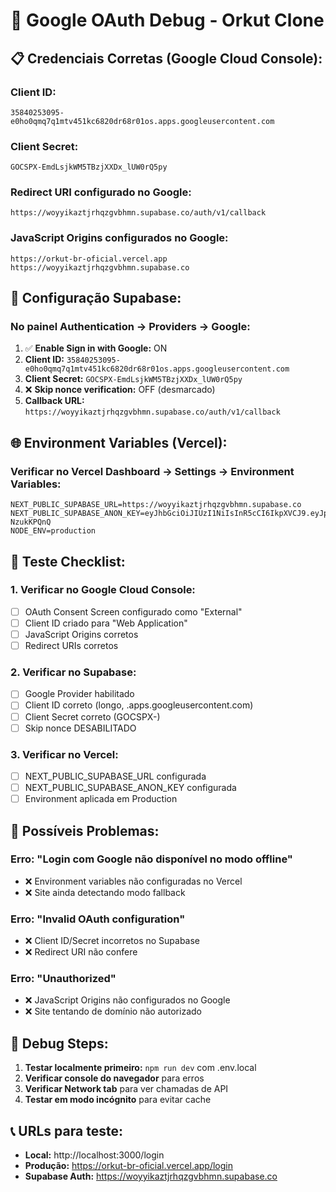 # 🐛 Google OAuth Debug - Orkut Clone

## 📋 Credenciais Corretas (Google Cloud Console):

### **Client ID:**
```
35840253095-e0ho0qmq7q1mtv451kc6820dr68r01os.apps.googleusercontent.com
```

### **Client Secret:**
```
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
```

### **Redirect URI configurado no Google:**
```
https://woyyikaztjrhqzgvbhmn.supabase.co/auth/v1/callback
```

### **JavaScript Origins configurados no Google:**
```
https://orkut-br-oficial.vercel.app
https://woyyikaztjrhqzgvbhmn.supabase.co
```

## 🔧 Configuração Supabase:

### **No painel Authentication → Providers → Google:**
1. ✅ **Enable Sign in with Google:** ON
2. **Client ID:** `35840253095-e0ho0qmq7q1mtv451kc6820dr68r01os.apps.googleusercontent.com`
3. **Client Secret:** `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`
4. ❌ **Skip nonce verification:** OFF (desmarcado)
5. **Callback URL:** `https://woyyikaztjrhqzgvbhmn.supabase.co/auth/v1/callback`

## 🌐 Environment Variables (Vercel):

### **Verificar no Vercel Dashboard → Settings → Environment Variables:**
```
NEXT_PUBLIC_SUPABASE_URL=https://woyyikaztjrhqzgvbhmn.supabase.co
NEXT_PUBLIC_SUPABASE_ANON_KEY=eyJhbGciOiJIUzI1NiIsInR5cCI6IkpXVCJ9.eyJpc3MiOiJzdXBhYmFzZSIsInJlZiI6IndveXlpa2F6dGpyaHF6Z3ZiaG1uIiwicm9sZSI6ImFub24iLCJpYXQiOjE3NTU2NjUwOTUsImV4cCI6MjA3MTI0MTA5NX0.rXp7c0167cjPXfp6kYDNKq6s4RrD8E7C2-NzukKPQnQ
NODE_ENV=production
```

## 🧪 Teste Checklist:

### **1. Verificar no Google Cloud Console:**
- [ ] OAuth Consent Screen configurado como "External"
- [ ] Client ID criado para "Web Application"
- [ ] JavaScript Origins corretos
- [ ] Redirect URIs corretos

### **2. Verificar no Supabase:**
- [ ] Google Provider habilitado
- [ ] Client ID correto (longo, .apps.googleusercontent.com)
- [ ] Client Secret correto (GOCSPX-)
- [ ] Skip nonce DESABILITADO

### **3. Verificar no Vercel:**
- [ ] NEXT_PUBLIC_SUPABASE_URL configurada
- [ ] NEXT_PUBLIC_SUPABASE_ANON_KEY configurada
- [ ] Environment aplicada em Production

## 🚨 Possíveis Problemas:

### **Erro: "Login com Google não disponível no modo offline"**
- ❌ Environment variables não configuradas no Vercel
- ❌ Site ainda detectando modo fallback

### **Erro: "Invalid OAuth configuration"**
- ❌ Client ID/Secret incorretos no Supabase
- ❌ Redirect URI não confere

### **Erro: "Unauthorized"**
- ❌ JavaScript Origins não configurados no Google
- ❌ Site tentando de domínio não autorizado

## 🔄 Debug Steps:

1. **Testar localmente primeiro:** `npm run dev` com .env.local
2. **Verificar console do navegador** para erros
3. **Verificar Network tab** para ver chamadas de API
4. **Testar em modo incógnito** para evitar cache

## 📞 URLs para teste:

- **Local:** http://localhost:3000/login
- **Produção:** https://orkut-br-oficial.vercel.app/login
- **Supabase Auth:** https://woyyikaztjrhqzgvbhmn.supabase.co
